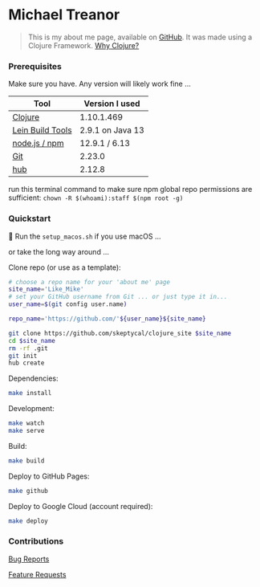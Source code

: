 # Michael Treanor

>This is my about me page, available on [GitHub](https://skeptycal.github.io/clojure_site/). It was made using a Clojure Framework. [Why Clojure?](https://clojure.org/about/rationale)

### Prerequisites

Make sure you have. Any version will likely work fine ...

| Tool                                                  | Version I used   |
| ----------------------------------------------------- | ---------------- |
| [Clojure](https://clojure.org/guides/getting_started) | 1.10.1.469       |
| [Lein Build Tools](https://leiningen.org/)            | 2.9.1 on Java 13 |
| [node.js / npm](https://nodejs.org/en/download/)      | 12.9.1 / 6.13    |
| [Git](https://git-scm.com/downloads)                  | 2.23.0           |
| [hub](https://hub.github.com/)                        | 2.12.8           |

run this terminal command to make sure npm global repo permissions are sufficient:
    `chown -R $(whoami):staff $(npm root -g)`

### Quickstart

 Run the `setup_macos.sh` if you use macOS ...

or take the long way around ...

Clone repo (or use as a template):

```bash
# choose a repo name for your 'about me' page
site_name='Like_Mike'
# set your GitHub username from Git ... or just type it in...
user_name=$(git config user.name)

repo_name='https://github.com/'${user_name}${site_name}

git clone https://github.com/skeptycal/clojure_site $site_name
cd $site_name
rm -rf .git
git init
hub create

```

Dependencies:

```bash
make install
```

Development:

```bash
make watch
make serve
```

Build:

```bash
make build
```

Deploy to GitHub Pages:
```bash
make github
```

Deploy to Google Cloud (account required):

```bash
make deploy
```

### Contributions

[Bug Reports](.github/ISSUE_TEMPLATE/bug_report.md)

[Feature Requests](.github/ISSUE_TEMPLATE/feature_request.md)

